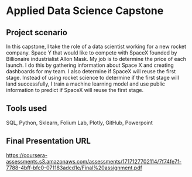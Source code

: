 # Applied Data Science Capstone


## Project scenario
In this capstone, I take the role of a data scientist working for a new rocket company. Space Y that would like to compete with SpaceX founded by Billionaire industrialist Allon Mask. My job is to determine the price of each launch. I do this by gathering information about Space X and creating dashboards for my team. I also determine if SpaceX will reuse the first stage. Instead of using rocket science to determine if the first stage will land successfully, I train a machine learning model and use public information to predict if SpaceX will reuse the first stage.

## Tools used
SQL, Python, Sklearn, Folium Lab, Plotly, GitHub, Powerpoint

## Final Presentation URL
https://coursera-assessments.s3.amazonaws.com/assessments/1717127702114/7f74fe7f-7788-4bff-bfc0-071183adcd1e/Final%20assignment.pdf
